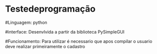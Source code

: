 # Testedeprogramação
#Linguagem:
python

#interface: 
Desenvlvida a partir da biblioteca PySimpleGUI

#Funcionamento: 
Para utilizar é necessario que apos compilar o usuario deve realizar primeiramente o cadastro 
